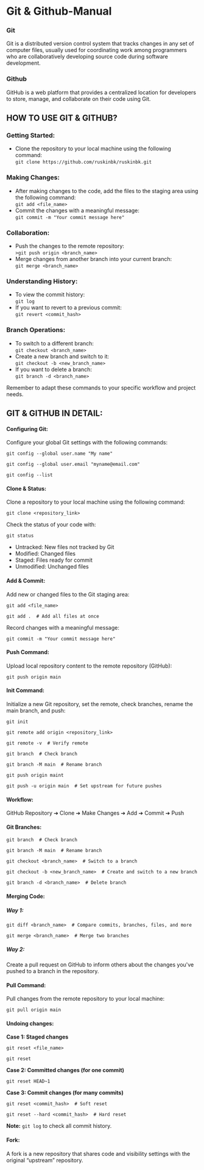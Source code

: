 <body>
    <h1>Git & Github-Manual</h1>
    <p>
        <h3>Git</h3>
        Git is a distributed version control system that tracks changes in any set of computer files, usually used for coordinating work among programmers who are collaboratively developing source code during software development.
        <h3>Github</h3>
        GitHub is a web platform that provides a centralized location for developers to store, manage, and collaborate on their code using Git.
    </p>
    <h2>HOW TO USE GIT & GITHUB?</h2>
    <h3>Getting Started:</h3>
    <ul>
        <li> Clone the repository to your local machine using the following command:<br>
        <code>git clone https://github.com/ruskinbk/ruskinbk.git</code></li>
    </ul>
    <h3>Making Changes:</h3>
    <ul>
        <li> After making changes to the code, add the files to the staging area using the following command:<br>
        <code>git add &lt;file_name&gt;</code></li>
        <li> Commit the changes with a meaningful message:<br>
        <code>git commit -m "Your commit message here"</code></li>
    </ul>
    <h3>Collaboration:</h3>
    <ul>
        <li> Push the changes to the remote repository:<br>
        <code>>git push origin &lt;branch_name&gt;</code></li>
        <li> Merge changes from another branch into your current branch:<br>
        <code>git merge &lt;branch_name&gt;</code></li>
    </ul>
    <h3>Understanding History:</h3>
    <ul>
        <li> To view the commit history:<br>
        <code>git log</code></li>
        <li> If you want to revert to a previous commit:<br>
        <code>git revert &lt;commit_hash&gt;</code></li>    
    </ul>
    <h3>Branch Operations:</h3>
    <ul>
        <li> To switch to a different branch:<br>
        <code>git checkout &lt;branch_name&gt;</code></li>
        <li> Create a new branch and switch to it:<br>
        <code>git checkout -b &lt;new_branch_name&gt;</code></li>
        <li> If you want to delete a branch:<br>
        <code>git branch -d &lt;branch_name&gt;</code></li>
    </ul>
    <p>Remember to adapt these commands to your specific workflow and project needs.</p>    
    <h2>GIT & GITHUB IN DETAIL:</h2>
    <h4>Configuring Git:</h4>
    <p>Configure your global Git settings with the following commands:</p>
    <pre><code>git config --global user.name "My name"</code></pre>
    <pre><code>git config --global user.email "myname@email.com"</code></pre>
    <pre><code>git config --list</code></pre>
    <h4>Clone & Status:</h4>
    <p>Clone a repository to your local machine using the following command:</p>
    <pre><code>git clone &lt;repository_link&gt;</code></pre>
    <p>Check the status of your code with:</p>
    <pre><code>git status</code></pre>
    <p>
        <ul>
        <li>Untracked: New files not tracked by Git</li>
        <li>Modified: Changed files</li>
        <li>Staged: Files ready for commit</li>
        <li>Unmodified: Unchanged files</li>
    </ul>
    </p>
    <h4>Add & Commit:</h4>
    <p>Add new or changed files to the Git staging area:</p>
    <pre><code>git add &lt;file_name&gt;</code></pre>
    <pre><code>git add .  # Add all files at once</code></pre>
    <p>Record changes with a meaningful message:</p>
    <pre><code>git commit -m "Your commit message here"</code></pre>
    <h4>Push Command:</h4>
    <p>Upload local repository content to the remote repository (GitHub):</p>
    <pre><code>git push origin main</code></pre>
    <h4>Init Command:</h4>
    <p>Initialize a new Git repository, set the remote, check branches, rename the main branch, and push:</p>
    <pre><code>git init</code></pre>
    <pre><code>git remote add origin &lt;repository_link&gt;</code></pre>
    <pre><code>git remote -v  # Verify remote</code></pre>
    <pre><code>git branch  # Check branch</code></pre>
    <pre><code>git branch -M main  # Rename branch</code></pre>
    <pre><code>git push origin maint</code></pre>
    <pre><code>git push -u origin main  # Set upstream for future pushes</code></pre>
    <h4>Workflow:</h4>
    <p>GitHub Repository ➔ Clone ➔ Make Changes ➔ Add ➔ Commit ➔ Push</p>
    <h4>Git Branches:</h4>
    <pre><code>git branch  # Check branch</code></pre>
    <pre><code>git branch -M main  # Rename branch</code></pre>
    <pre><code>git checkout &lt;branch_name&gt;  # Switch to a branch</code></pre>
    <pre><code>git checkout -b &lt;new_branch_name&gt;  # Create and switch to a new branch</code></pre>
    <pre><code>git branch -d &lt;branch_name&gt;  # Delete branch</code></pre>
    <h4>Merging Code:</h4>
    <h5>Way 1:</h5>
    <pre><code>git diff &lt;branch_name&gt;  # Compare commits, branches, files, and more</code></pre>
    <pre><code>git merge &lt;branch_name&gt;  # Merge two branches</code></pre>
    <h5>Way 2:</h5>
    <p>Create a pull request on GitHub to inform others about the changes you've pushed to a branch in the repository.</p>
    <h4>Pull Command:</h4>
    <p>Pull changes from the remote repository to your local machine:</p>
    <pre><code>git pull origin main</code></pre>
    <h4>Undoing changes:</h4>
    <p><strong>Case 1: Staged changes</strong></p>
    <pre><code>git reset &lt;file_name&gt;</code></pre>
    <pre><code>git reset</code></pre>
    <p><strong>Case 2: Committed changes (for one commit)</strong></p>
    <pre><code>git reset HEAD~1</code></pre>
    <p><strong>Case 3: Commit changes (for many commits)</strong></p>
    <pre><code>git reset &lt;commit_hash&gt;  # Soft reset</code></pre>
    <pre><code>git reset --hard &lt;commit_hash&gt;  # Hard reset</code></pre>
    <p><strong>Note:</strong> <code>git log</code> to check all commit history.</p>
    <h4>Fork:</h4>
    <p>A fork is a new repository that shares code and visibility settings with the original “upstream” repository.</p>
</body>

